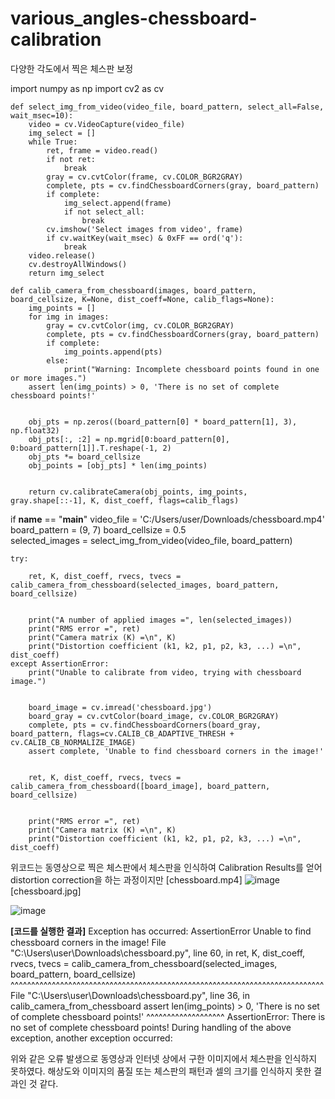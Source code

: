 # various_angles-chessboard-calibration
다양한 각도에서 찍은 체스판 보정

import numpy as np
import cv2 as cv

    def select_img_from_video(video_file, board_pattern, select_all=False, wait_msec=10):
        video = cv.VideoCapture(video_file)  
        img_select = []
        while True:
            ret, frame = video.read()
            if not ret:
                break
            gray = cv.cvtColor(frame, cv.COLOR_BGR2GRAY)
            complete, pts = cv.findChessboardCorners(gray, board_pattern)
            if complete:
                img_select.append(frame)
                if not select_all:
                    break
            cv.imshow('Select images from video', frame)
            if cv.waitKey(wait_msec) & 0xFF == ord('q'):
                break
        video.release()
        cv.destroyAllWindows()
        return img_select

    def calib_camera_from_chessboard(images, board_pattern, board_cellsize, K=None, dist_coeff=None, calib_flags=None):
        img_points = []
        for img in images:
            gray = cv.cvtColor(img, cv.COLOR_BGR2GRAY)
            complete, pts = cv.findChessboardCorners(gray, board_pattern)
            if complete:
                img_points.append(pts)
            else:
                print("Warning: Incomplete chessboard points found in one or more images.")
        assert len(img_points) > 0, 'There is no set of complete chessboard points!'
        
        
        obj_pts = np.zeros((board_pattern[0] * board_pattern[1], 3), np.float32)
        obj_pts[:, :2] = np.mgrid[0:board_pattern[0], 0:board_pattern[1]].T.reshape(-1, 2)
        obj_pts *= board_cellsize
        obj_points = [obj_pts] * len(img_points)
    
        
        return cv.calibrateCamera(obj_points, img_points, gray.shape[::-1], K, dist_coeff, flags=calib_flags)

if __name__ == "__main__"
    video_file = 'C:/Users/user/Downloads/chessboard.mp4' 
    board_pattern = (9, 7) 
    board_cellsize = 0.5  
    selected_images = select_img_from_video(video_file, board_pattern)

    try:
        
        ret, K, dist_coeff, rvecs, tvecs = calib_camera_from_chessboard(selected_images, board_pattern, board_cellsize)

       
        print("A number of applied images =", len(selected_images))
        print("RMS error =", ret)
        print("Camera matrix (K) =\n", K)
        print("Distortion coefficient (k1, k2, p1, p2, k3, ...) =\n", dist_coeff)
    except AssertionError:
        print("Unable to calibrate from video, trying with chessboard image.")

       
        board_image = cv.imread('chessboard.jpg')
        board_gray = cv.cvtColor(board_image, cv.COLOR_BGR2GRAY)
        complete, pts = cv.findChessboardCorners(board_gray, board_pattern, flags=cv.CALIB_CB_ADAPTIVE_THRESH + cv.CALIB_CB_NORMALIZE_IMAGE)
        assert complete, 'Unable to find chessboard corners in the image!'

       
        ret, K, dist_coeff, rvecs, tvecs = calib_camera_from_chessboard([board_image], board_pattern, board_cellsize)

      
        print("RMS error =", ret)
        print("Camera matrix (K) =\n", K)
        print("Distortion coefficient (k1, k2, p1, p2, k3, ...) =\n", dist_coeff)

위코드는 동영상으로 찍은 체스판에서 체스판을 인식하여
Calibration Results를 얻어 distortion correction을 하는 과정이지만
[chessboard.mp4]
![image](https://github.com/kohjun/various_angles-chessboard-calibration/assets/82298792/98924c87-a68c-4770-a481-7fcece2377ff)
[chessboard.jpg]

![image](https://github.com/kohjun/various_angles-chessboard-calibration/assets/82298792/8998dcbf-ffe2-425d-9743-75c80e8b9022)

**[코드를 실행한 결과]**
Exception has occurred: AssertionError
Unable to find chessboard corners in the image!
File "C:\Users\user\Downloads\chessboard.py", line 60, in <module>
ret, K, dist_coeff, rvecs, tvecs = calib_camera_from_chessboard(selected_images, board_pattern, board_cellsize)
                                 ^^^^^^^^^^^^^^^^^^^^^^^^^^^^^^^^^^^^^^^^^^^^^^^^^^^^^^^^^^^^^^^^^^^^^^^^^^^^
File "C:\Users\user\Downloads\chessboard.py", line 36, in calib_camera_from_chessboard
assert len(img_points) > 0, 'There is no set of complete chessboard points!'
     ^^^^^^^^^^^^^^^^^^^
AssertionError: There is no set of complete chessboard points!
During handling of the above exception, another exception occurred:


위와 같은 오류 발생으로 동영상과 인터넷 상에서 구한 이미지에서 체스판을 인식하지 못하였다. 
해상도와 이미지의 품질 또는 체스판의 패턴과 셀의 크기를 인식하지 못한 결과인 것 같다.
